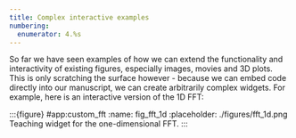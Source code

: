 ```yaml
---
title: Complex interactive examples
numbering:
  enumerator: 4.%s
---
```



So far we have seen examples of how we can extend the functionality and interactivity of existing figures, especially images, movies and 3D plots. 
This is only scratching the surface however - because we can embed code directly into our manuscript, we can create arbitrarily complex widgets. 
For example, here is an interactive version of the 1D FFT:


:::{figure} #app:custom_fft
:name: fig_fft_1d
:placeholder: ./figures/fft_1d.png
Teaching widget for the one-dimensional FFT.
:::
